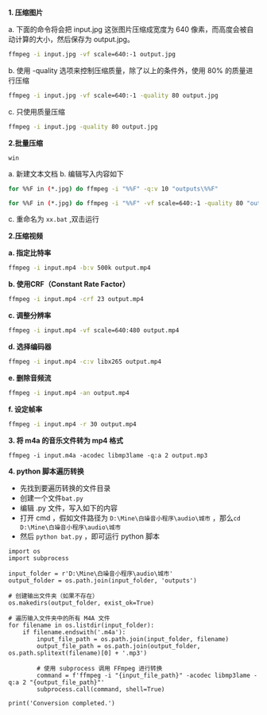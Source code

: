 
**1. 压缩图片**

a. 下面的命令将会把 input.jpg 这张图片压缩成宽度为 640 像素，而高度会被自动计算的大小，然后保存为 output.jpg。

```bash
ffmpeg -i input.jpg -vf scale=640:-1 output.jpg
```

b. 使用 -quality 选项来控制压缩质量，除了以上的条件外，使用 80% 的质量进行压缩

```bash
ffmpeg -i input.jpg -vf scale=640:-1 -quality 80 output.jpg
```

c. 只使用质量压缩

```bash
ffmpeg -i input.jpg -quality 80 output.jpg
```

**2.批量压缩**

`win` 

a.  新建文本文档
b.  编辑写入内容如下

```bash
for %%F in (*.jpg) do ffmpeg -i "%%F" -q:v 10 "outputs\%%F"
```


```bash
for %%F in (*.jpg) do ffmpeg -i "%%F" -vf scale=640:-1 -quality 80 "outputs\%%F"
```

c. 重命名为 `xx.bat` ,双击运行

**2.压缩视频**


**a. 指定比特率**

```bash
ffmpeg -i input.mp4 -b:v 500k output.mp4
```

**b. 使用CRF（Constant Rate Factor）**

```bash
ffmpeg -i input.mp4 -crf 23 output.mp4
```

**c. 调整分辨率**

```bash
ffmpeg -i input.mp4 -vf scale=640:480 output.mp4
```

**d. 选择编码器**

```bash
ffmpeg -i input.mp4 -c:v libx265 output.mp4
```

**e. 删除音频流**

```bash
ffmpeg -i input.mp4 -an output.mp4
```


**f. 设定帧率**

```bash
ffmpeg -i input.mp4 -r 30 output.mp4
```


**3. 将 m4a 的音乐文件转为 mp4 格式**

```
ffmpeg -i input.m4a -acodec libmp3lame -q:a 2 output.mp3
```


**4. python 脚本遍历转换**

- 先找到要遍历转换的文件目录
- 创建一个文件`bat.py`
- 编辑 .py 文件，写入如下的内容
- 打开 cmd ，假如文件路径为 `D:\Mine\白噪音小程序\audio\城市` ，那么`cd D:\Mine\白噪音小程序\audio\城市`
- 然后 `python bat.py` ，即可运行 python 脚本

```
import os
import subprocess

input_folder = r'D:\Mine\白噪音小程序\audio\城市'
output_folder = os.path.join(input_folder, 'outputs')

# 创建输出文件夹（如果不存在）
os.makedirs(output_folder, exist_ok=True)

# 遍历输入文件夹中的所有 M4A 文件
for filename in os.listdir(input_folder):
    if filename.endswith('.m4a'):
        input_file_path = os.path.join(input_folder, filename)
        output_file_path = os.path.join(output_folder, os.path.splitext(filename)[0] + '.mp3')

        # 使用 subprocess 调用 FFmpeg 进行转换
        command = f'ffmpeg -i "{input_file_path}" -acodec libmp3lame -q:a 2 "{output_file_path}"'
        subprocess.call(command, shell=True)

print('Conversion completed.')

```